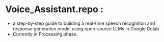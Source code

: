 # Voice_Assistant.repo :
- a step-by-step guide to building a real-time speech recognition and response generation model using open-source LLMs in Google Colab 
- Currently in Processing phase.
